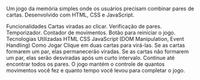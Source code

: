 Um jogo da memória simples onde os usuários precisam combinar pares de cartas. Desenvolvido com HTML, CSS e JavaScript.

Funcionalidades
Cartas viradas ao clicar.
Verificação de pares.
Temporizador.
Contador de movimentos.
Botão para reiniciar o jogo.
Tecnologias Utilizadas
HTML
CSS
JavaScript (DOM Manipulation, Event Handling)
Como Jogar
Clique em duas cartas para virá-las.
Se as cartas formarem um par, elas permanecerão viradas.
Se as cartas não formarem um par, elas serão desviradas após um curto intervalo.
Continue até encontrar todos os pares.
O jogo mantém o controle de quantos movimentos você fez e quanto tempo você levou para completar o jogo.
